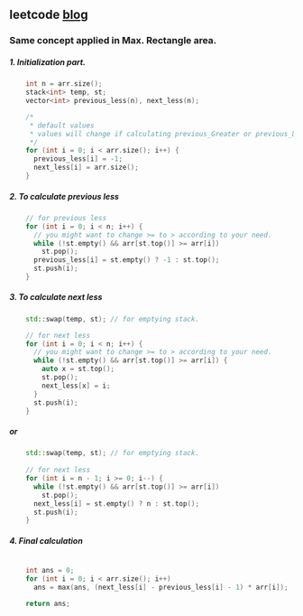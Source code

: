 ## leetcode [blog](https://leetcode.com/problems/sum-of-subarray-minimums/discuss/178876/stack-solution-with-very-detailed-explanation-step-by-step)

### Same concept applied in Max. Rectangle area.

##### 1. Initialization part. 

```cpp
    int n = arr.size();
    stack<int> temp, st;
    vector<int> previous_less(n), next_less(n);

    /*
     * default values
     * values will change if calculating previous_Greater or previous_Lesser.
     */
    for (int i = 0; i < arr.size(); i++) {
      previous_less[i] = -1;
      next_less[i] = arr.size();
    }


```
##### 2. To calculate previous less

```cpp
    // for previous less
    for (int i = 0; i < n; i++) {
      // you might want to change >= to > according to your need. 
      while (!st.empty() && arr[st.top()] >= arr[i])
        st.pop();
      previous_less[i] = st.empty() ? -1 : st.top();
      st.push(i);
    }
```

##### 3. To calculate next less
```cpp
    std::swap(temp, st); // for emptying stack. 

    // for next less
    for (int i = 0; i < n; i++) {
      // you might want to change >= to > according to your need. 
      while (!st.empty() && arr[st.top()] >= arr[i]) {
        auto x = st.top();
        st.pop();
        next_less[x] = i;
      }
      st.push(i);
    }
```

##### or
```cpp
    std::swap(temp, st); // for emptying stack. 
    
    // for next less
    for (int i = n - 1; i >= 0; i--) {
      while (!st.empty() && arr[st.top()] >= arr[i])
        st.pop();
      next_less[i] = st.empty() ? n : st.top();
      st.push(i);
    }
```

##### 4. Final calculation
```cpp

    int ans = 0;
    for (int i = 0; i < arr.size(); i++)
      ans = max(ans, (next_less[i] - previous_less[i] - 1) * arr[i]);

    return ans;

```
